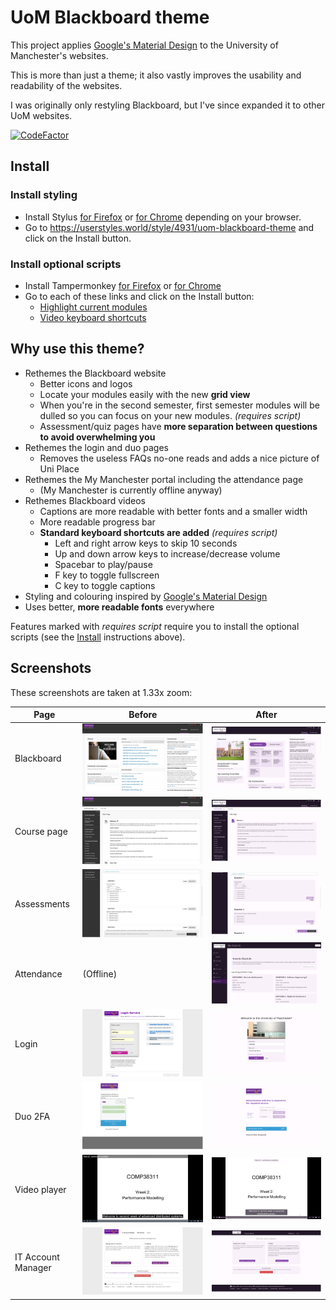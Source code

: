 # UoM Blackboard theme

This project applies [Google's Material Design](https://m3.material.io/) to
the University of Manchester's websites.

This is more than just a theme; it also vastly improves the usability
and readability of the websites.

I was originally only restyling Blackboard, but I've since expanded it to
other UoM websites.

[![CodeFactor](https://www.codefactor.io/repository/github/adil192/blackboardtheme/badge)](https://www.codefactor.io/repository/github/adil192/blackboardtheme)

## Install

### Install styling

- Install Stylus [for Firefox](https://addons.mozilla.org/en-GB/firefox/addon/styl-us/) or [for Chrome](https://chrome.google.com/webstore/detail/stylus/clngdbkpkpeebahjckkjfobafhncgmne) depending on your browser.
- Go to https://userstyles.world/style/4931/uom-blackboard-theme and click on the Install button.

### Install optional scripts

- Install Tampermonkey [for Firefox](https://addons.mozilla.org/en-GB/firefox/addon/tampermonkey/) or [for Chrome](https://chrome.google.com/webstore/detail/tampermonkey/dhdgffkkebhmkfjojejmpbldmpobfkfo)
- Go to each of these links and click on the Install button:
    - [Highlight current modules](https://greasyfork.org/en/scripts/478967-uom-blackboard-highlight-current-modules)
    - [Video keyboard shortcuts](https://greasyfork.org/en/scripts/479044-uom-blackboard-video-keyboard-shortcuts)

## Why use this theme?

- Rethemes the Blackboard website
    - Better icons and logos
    - Locate your modules easily with the new **grid view**
    - When you're in the second semester, first semester modules will be dulled so you can focus on your new modules. *(requires script)*
    - Assessment/quiz pages have **more separation between questions to avoid overwhelming you**
- Rethemes the login and duo pages
    - Removes the useless FAQs no-one reads and adds a nice picture of Uni Place
- Rethemes the My Manchester portal including the attendance page
    - (My Manchester is currently offline anyway)
- Rethemes Blackboard videos
   - Captions are more readable with better fonts and a smaller width
   - More readable progress bar
   - **Standard keyboard shortcuts are added** *(requires script)*
      - Left and right arrow keys to skip 10 seconds
      - Up and down arrow keys to increase/decrease volume
      - Spacebar to play/pause
      - F key to toggle fullscreen
      - C key to toggle captions
- Styling and colouring inspired by [Google's Material Design](https://m3.material.io/)
- Uses better, **more readable fonts** everywhere

Features marked with *requires script* require you to install the optional scripts (see the [Install](https://github.com/adil192/BlackboardTheme#install) instructions above).

## Screenshots

These screenshots are taken at 1.33x zoom:

| Page | Before | After |
| --- | --- | --- |
| Blackboard | ![Before](screenshots/blackboard_before.png) | ![After](screenshots/blackboard_after.png) |
| Course page | ![Before](screenshots/course_before.png) | ![After](screenshots/course_after.png) |
| Assessments | ![Before](screenshots/quiz_before.png) | ![After](screenshots/quiz_after.png) |
| Attendance | (Offline) | ![After](screenshots/attendance_after.png) |
| Login | ![Before](screenshots/login_before.png) | ![After](screenshots/login_after.png) |
| Duo 2FA | ![Before](screenshots/duo_before.png) | ![After](screenshots/duo_after.png) |
| Video player | ![Before](screenshots/video_before.jpg) | ![After](screenshots/video_after.jpg) |
| IT Account Manager | ![Before](screenshots/iam_before.png) | ![After](screenshots/iam_after.png) |
